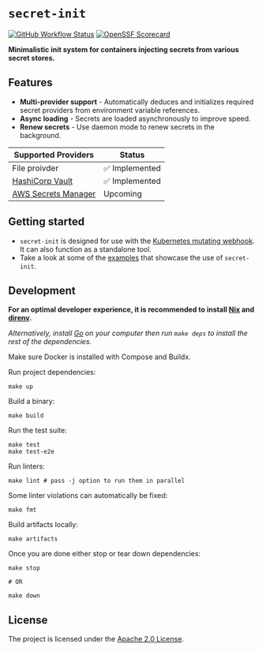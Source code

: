 # `secret-init`

[![GitHub Workflow Status](https://img.shields.io/github/actions/workflow/status/bank-vaults/secret-init/ci.yaml?branch=main&style=flat-square)](https://github.com/bank-vaults/secret-init/actions/workflows/ci.yaml?query=workflow%3ACI)
[![OpenSSF Scorecard](https://api.securityscorecards.dev/projects/github.com/bank-vaults/secret-init/badge?style=flat-square)](https://api.securityscorecards.dev/projects/github.com/bank-vaults/secret-init)

**Minimalistic init system for containers injecting secrets from various secret stores.**

## Features


- **Multi-provider support** - Automatically deduces and initializes required secret providers from environment variable references.
- **Async loading** - Secrets are loaded asynchronously to improve speed.
- **Renew secrets** - Use daemon mode to renew secrets in the background.

| **Supported Providers**                                      | **Status**     |
|--------------------------------------------------------------|----------------|
|  File proivder                                               | ✅ Implemented  |
| [HashiCorp Vault](https://www.vaultproject.io)               | ✅ Implemented  |
| [AWS Secrets Manager](https://aws.amazon.com/secrets-manager)| Upcoming       |

## Getting started

- `secret-init` is designed for use with the [Kubernetes mutating webhook](https://bank-vaults.dev/docs/mutating-webhook/). It can also function as a standalone tool.
- Take a look at some of the [examples](examples) that showcase the use of `secret-init`.

## Development

**For an optimal developer experience, it is recommended to install [Nix](https://nixos.org/download.html) and [direnv](https://direnv.net/docs/installation.html).**

_Alternatively, install [Go](https://go.dev/dl/) on your computer then run `make deps` to install the rest of the dependencies._

Make sure Docker is installed with Compose and Buildx.

Run project dependencies:

```shell
make up
```

Build a binary:

```shell
make build
```

Run the test suite:

```shell
make test
make test-e2e
```

Run linters:

```shell
make lint # pass -j option to run them in parallel
```

Some linter violations can automatically be fixed:

```shell
make fmt
```

Build artifacts locally:

```shell
make artifacts
```

Once you are done either stop or tear down dependencies:

```shell
make stop

# OR

make down
```

## License

The project is licensed under the [Apache 2.0 License](LICENSE).
